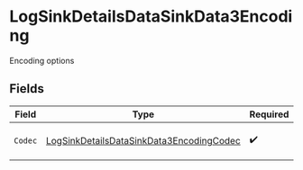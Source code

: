 # LogSinkDetailsDataSinkData3Encoding

Encoding options


## Fields

| Field                                                                                                       | Type                                                                                                        | Required                                                                                                    | Description                                                                                                 | Example                                                                                                     |
| ----------------------------------------------------------------------------------------------------------- | ----------------------------------------------------------------------------------------------------------- | ----------------------------------------------------------------------------------------------------------- | ----------------------------------------------------------------------------------------------------------- | ----------------------------------------------------------------------------------------------------------- |
| `Codec`                                                                                                     | [LogSinkDetailsDataSinkData3EncodingCodec](../../models/shared/logsinkdetailsdatasinkdata3encodingcodec.md) | :heavy_check_mark:                                                                                          | Codec to encode logs in                                                                                     | json                                                                                                        |
